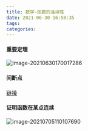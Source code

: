 ```yaml
---
title: 数学-函数的连续性
date: 2021-06-30 16:58:35
tags:
categories:
---
```


#### 重要定理

![image-20210630170017286](https://picgo-freejim.oss-cn-beijing.aliyuncs.com/to_upload/image-20210630170017286.png)



#### 间断点

[链接](http://freejim.icu/2021/06/30/%E9%97%B4%E6%96%AD%E7%82%B9/)

#### 证明函数在某点连续

![image-20210705110107690](https://picgo-freejim.oss-cn-beijing.aliyuncs.com/to_upload/image-20210705110107690.png)
